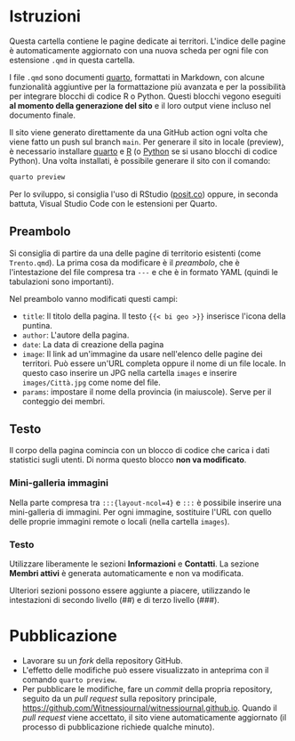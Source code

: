 # Istruzioni

Questa cartella contiene le pagine dedicate ai territori. L'indice delle pagine è automaticamente aggiornato con una nuova scheda per ogni file con estensione `.qmd` in questa cartella.

I file `.qmd` sono documenti [quarto](https://quarto.org/docs/guide/), formattati in Markdown, con alcune funzionalità aggiuntive per la formattazione più avanzata e per la possibilità per integrare blocchi di codice R o Python. Questi blocchi vegono eseguiti **al momento della generazione del sito** e il loro output viene incluso nel documento finale. 

Il sito viene generato direttamente da una GitHub action ogni volta che viene fatto un push sul branch `main`. Per generare il sito in locale (preview), è necessario installare [quarto](https://quarto.org/docs/get-started/installation/) e [R](https://cran.r-project.org/) (o [Python](https://www.python.org/downloads/) se si usano blocchi di codice Python). Una volta installati, è possibile generare il sito con il comando:

```bash
quarto preview
```

Per lo sviluppo, si consiglia l'uso di RStudio ([posit.co](https://posit.co)) oppure, in seconda battuta, Visual Studio Code con le estensioni per Quarto.

## Preambolo

Si consiglia di partire da una delle pagine di territorio esistenti (come `Trento.qmd`). 
La prima cosa da modificare è il *preambolo*, che è l'intestazione del file compresa tra `---` e che è in formato YAML (quindi le tabulazioni sono importanti).

Nel preambolo vanno modificati questi campi:

- `title`: Il titolo della pagina. Il testo `{{< bi geo >}}` inserisce l'icona della puntina.
- `author`: L'autore della pagina.
- `date`: La data di creazione della pagina
- `image`: Il link ad un'immagine da usare nell'elenco delle pagine dei territori. Può essere un'URL completa oppure il nome di un file locale. In questo caso inserire un JPG nella cartella `images` e inserire `images/Città.jpg` come nome del file.
- `params`: impostare il nome della provincia (in maiuscole). Serve per il conteggio dei membri.


## Testo

Il corpo della pagina comincia con un blocco di codice che carica i dati statistici sugli utenti. Di norma questo blocco **non va modificato**.

### Mini-galleria immagini

Nella parte compresa tra `:::{layout-ncol=4}` e `:::` è possibile inserire una mini-galleria di immagini. Per ogni immagine, sostituire l'URL con quello delle proprie immagini remote o locali (nella cartella `images`).

### Testo

Utilizzare liberamente le sezioni **Informazioni** e **Contatti**. La sezione **Membri attivi** è generata automaticamente e non va modificata. 

Ulteriori sezioni possono essere aggiunte a piacere, utilizzando le intestazioni di secondo livello (##) e di terzo livello (###).


# Pubblicazione

* Lavorare su un *fork* della repository GitHub. 
* L'effetto delle modifiche può essere visualizzato in anteprima con il comando `quarto preview`. 
* Per pubblicare le modifiche, fare un *commit* della propria repository, seguito da un *pull request* sulla repository principale, <https://github.com/Witnessjournal/witnessjournal.github.io>. Quando il *pull request* viene accettato, il sito viene automaticamente aggiornato (il processo di pubblicazione richiede qualche minuto).

